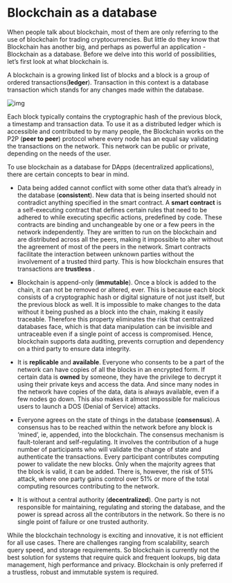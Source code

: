 # Blockchain as a database



When people talk about blockchain, most of them are only referring to the use of blockchain for trading cryptocurrencies. But little do they know that Blockchain has another big, and perhaps as powerful an application - Blockchain as a database. Before we delve into this world of possibilities, let’s first look at what blockchain is.

A blockchain is a growing linked list of blocks and a block is a group of ordered transactions(**ledger**). Transaction in this context is a database transaction which stands for any changes made within the database. 

![img](https://lh5.googleusercontent.com/p9aiaiEdUObqrIYy4MmHWpRjA44kwBMbnHbPyZIUMmye9ZPq5IbbLfKxpDq-mLdGognKvOyxde4QN_dtSJzT9YCBdGvXrDJkzt7QyxR_JWtAt1GhzmK3yKh7f1qWUVtOkPA9BZuz)

Each block typically contains the cryptographic hash of the previous block, a timestamp and transaction data. To use it as a distributed ledger which is accessible and contributed to by many people, the Blockchain works on the P2P (**peer to peer**) protocol where every node has an equal say validating the transactions on the network. This network can be public or private, depending on the needs of the user.

To use blockchain as a database for DApps (decentralized applications), there are certain concepts to bear in mind.



* Data being added cannot conflict with some other data that’s already in the database (**consistent**). New data that is being inserted should not contradict anything specified in the smart contract. A **smart contract** is a self-executing contract that defines certain rules that need to be adhered to while executing specific actions, predefined by code. These contracts are binding and unchangeable by one or a few peers in the network independently. They are written to run on the blockchain and are distributed across all the peers, making it impossible to alter without the agreement of most of the peers in the network. Smart contracts facilitate the interaction between unknown parties without the involvement of a trusted third party. This is how blockchain ensures that transactions are **trustless** .

* Blockchain is append-only (**immutable**). Once a block is added to the chain, it can not be removed or altered, ever. This is because each block consists of a cryptographic hash or digital signature of not just itself, but the previous block as well. It is impossible to make changes to the data without it being pushed as a block into the chain, making it easily traceable. Therefore this property eliminates the risk that centralized databases face, which is that data manipulation can be invisible and untraceable even if a single point of access is compromised. Hence, blockchain supports data auditing, prevents corruption and dependency on a third party to ensure data integrity. 

* It is **replicable** and **available**. Everyone who consents to be a part of the network can have copies of all the blocks in an encrypted form. If certain data is **owned** by someone, they have the privilege to decrypt it using their private keys and access the data. And since many nodes in the network have copies of the data, data is always available, even if a few nodes go down. This also makes it almost impossible for malicious users to launch a DOS (Denial of Service) attacks.

* Everyone agrees on the state of things in the database (**consensus**). A consensus has to be reached within the network before any block is ‘mined’, ie, appended, into the blockchain. The consensus mechanism is fault-tolerant and self-regulating. It involves the contribution of a huge number of participants who will validate the change of state and authenticate the transactions. Every participant contributes computing power to validate the new blocks. Only when the majority agrees that the block is valid, it can be added. There is, however, the risk of 51% attack, where one party gains control over 51% or more of the total computing resources contributing to the network.

* It is without a central authority (**decentralized**). One party is not responsible for maintaining, regulating and storing the database, and the power is spread across all the contributors in the network. So there is no single point of failure or one trusted authority. 

While the blockchain technology is exciting and innovative, it is not efficient for all use cases. There are challenges ranging from scalability, search query speed, and storage requirements. So blockchain is currently not the best solution for systems that require quick and frequent lookups, big data management, high performance and privacy. Blockchain is only preferred if a trustless, robust and immutable system is required.
